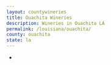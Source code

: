 ```yaml
---
layout: countywineries
title: Ouachita Wineries
description: Wineries in Ouachita LA
permalink: /louisiana/ouachita/
county: ouachita
state: la
---
```

-
